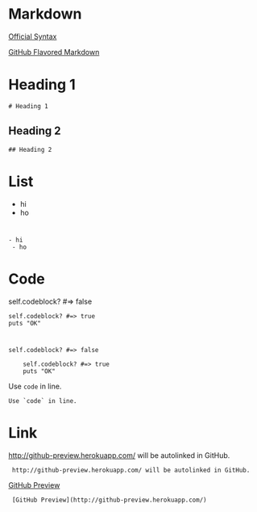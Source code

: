 # Markdown
[Official Syntax](http://daringfireball.net/projects/markdown/syntax)

[GitHub Flavored Markdown](http://github.github.com/github-flavored-markdown/)

# Heading 1
    # Heading 1

## Heading 2
    ## Heading 2

# List

- hi
 - ho

#
    - hi
     - ho

# Code
self.codeblock? #=> false

    self.codeblock? #=> true
    puts "OK"
#
    self.codeblock? #=> false

        self.codeblock? #=> true
        puts "OK"

Use `code` in line.

    Use `code` in line.

# Link
http://github-preview.herokuapp.com/ will be autolinked in GitHub.

     http://github-preview.herokuapp.com/ will be autolinked in GitHub.

[GitHub Preview](http://github-preview.herokuapp.com/)

     [GitHub Preview](http://github-preview.herokuapp.com/)

